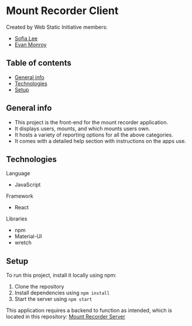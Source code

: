 # Mount Recorder Client

Created by Web Static Initiative members:

- [Sofia Lee](https://www.linkedin.com/in/sofia-lee-58b75114b/)
- [Evan Monroy](https://www.linkedin.com/in/evan-monroy-917b4a162/)

## Table of contents

- [General info](#general-info)
- [Technologies](#technologies)
- [Setup](#setup)

## General info

- This project is the front-end for the mount recorder application.
- It displays users, mounts, and which mounts users own.
- It hosts a variety of reporting options for all the above categories.
- It comes with a detailed help section with instructions on the apps use.

## Technologies

Language

- JavaScript

Framework

- React

Libraries

- npm
- Material-UI
- wretch

## Setup

To run this project, install it locally using npm:

1. Clone the repository
2. Install dependencies using `npm install`
3. Start the server using `npm start`

This application requires a backend to function as intended, which is located in this repository: [Mount Recorder Server](https://github.com/sofia819/mount_recorder_server)
